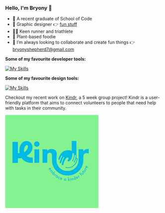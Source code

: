 ### Hello, I'm Bryony 👋
- 🚀 A recent graduate of School of Code
- 🎨 Graphic designer 👉 [fun stuff](https://bryonyshepherd.com)
- 🏃‍♀️ Keen runner and triathlete
- 🌱 Plant-based foodie
- 🔮 I’m always looking to collaborate and create fun things 👉 bryonyshepherd7@gmail.com

**Some of my favourite developer tools:**  

[![My Skills](https://skillicons.dev/icons?i=bootstrap,html,css,react,ts,js,nodejs,figma&theme=light)](https://skillicons.dev)

**Some of my favourite design tools:**  

[![My Skills](https://skillicons.dev/icons?i=ps,ae,ai,figma&theme=light)](https://skillicons.dev)

Checkout my recent work on [Kindr](https://github.com/bryonyShep/kindr), a 5 week group project!
Kindr is a user-friendly platform that aims to connect volunteers to people that need help with tasks in their community. 



<img src="Kindranimation.gif" alt="Alt Text" height="300">




